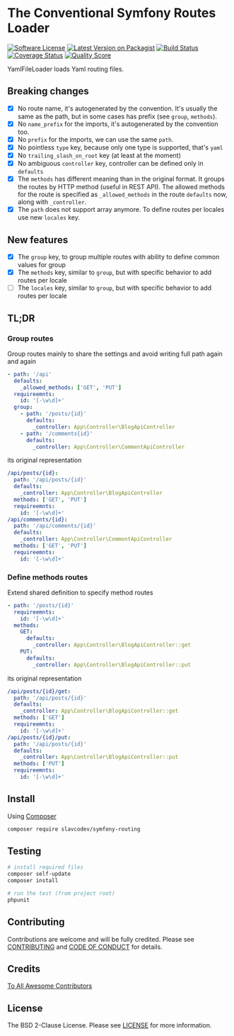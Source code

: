 # The Conventional Symfony Routes Loader

[![Software License][ico-license]][link-license]
[![Latest Version on Packagist][ico-version]][link-packagist]
[![Build Status][ico-travis]][link-travis]
[![Coverage Status][ico-scrutinizer]][link-scrutinizer]
[![Quality Score][ico-code-quality]][link-code-quality]

YamlFileLoader loads Yaml routing files.

## Breaking changes

- [x] No route name, it's autogenerated by the convention.
 It's usually the same as the path, but in some cases has prefix (see `group`, `methods`).
- [x] No `name_prefix` for the imports, it's autogenerated by the convention too.
- [x] No `prefix` for the imports, we can use the same `path`. 
- [x] No pointless `type` key, because only one type is supported, that's `yaml`
- [x] No `trailing_slash_on_root` key (at least at the moment)
- [x] No ambiguous `controller` key, controller can be defined only in `defaults`
- [x] The `methods` has different meaning than in the original format.
 It groups the routes by HTTP method (useful in REST API).
 The allowed methods for the route is specified as `_allowed_methods` in the route `defaults` now, along with `_controller`.
- [x] The `path` does not support array anymore.
 To define routes per locales use new `locales` key. 

## New features

- [x] The `group` key, to group multiple routes with ability to define common values for group
- [x] The `methods` key, similar to `group`, but with specific behavior to add routes per locale
- [ ] The `locales` key, similar to `group`, but with specific behavior to add routes per locale

## TL;DR

### Group routes

Group routes mainly to share the settings and avoid writing full path again and again
~~~yaml
- path: '/api'
  defaults:
    _allowed_methods: ['GET', 'PUT']
  requireemnts:
    id: '[-\w\d]+'
  group:
    - path: '/posts/{id}'
      defaults:
        _controller: App\Controller\BlogApiController
    - path: '/comments{id}'
      defaults:
        _controller: App\Controller\CommentApiController
~~~

its original representation
~~~yaml
/api/posts/{id}:
  path: '/api/posts/{id}'
  defaults:
    _controller: App\Controller\BlogApiController
  methods: ['GET', 'PUT']
  requireemnts:
    id: '[-\w\d]+'
/api/comments/{id}:
  path: '/api/comments/{id}'
  defaults:
    _controller: App\Controller\CommentApiController
  methods: ['GET', 'PUT']
  requireemnts:
    id: '[-\w\d]+'
~~~

### Define methods routes

Extend shared definition to specify method routes
~~~yaml
- path: '/posts/{id}'
  requireemnts:
    id: '[-\w\d]+'
  methods:
    GET:
      defaults:
        _controller: App\Controller\BlogApiController::get
    PUT:
      defaults:
        _controller: App\Controller\BlogApiController::put
~~~

its original representation
~~~yaml
/api/posts/{id}/get:
  path: '/api/posts/{id}'
  defaults:
    _controller: App\Controller\BlogApiController::get
  methods: ['GET']
  requireemnts:
    id: '[-\w\d]+'
/api/posts/{id}/put:
  path: '/api/posts/{id}'
  defaults:
    _controller: App\Controller\BlogApiController::put
  methods: ['PUT']
  requireemnts:
    id: '[-\w\d]+'
~~~


## Install

Using [Composer](https://getcomposer.org)

~~~bash
composer require slavcodev/symfony-routing
~~~

## Testing

~~~bash
# install required files
composer self-update
composer install

# run the test (from project root)
phpunit
~~~

## Contributing

Contributions are welcome and will be fully credited. Please see [CONTRIBUTING](CONTRIBUTING.md) and [CODE OF CONDUCT](CODE_OF_CONDUCT.md) for details.

## Credits

[To All Awesome Contributors](../../contributors)

## License

The BSD 2-Clause License. Please see [LICENSE][link-license] for more information.

[RFC-7807]: https://tools.ietf.org/html/rfc7807

[ico-license]: https://img.shields.io/badge/License-BSD%202--Clause-blue.svg?style=flat-square
[ico-version]: https://img.shields.io/packagist/v/slavcodev/symfony-routing.svg?style=flat-square
[ico-travis]: https://img.shields.io/travis/slavcodev/symfony-routing/master.svg?style=flat-square
[ico-scrutinizer]: https://img.shields.io/scrutinizer/coverage/g/slavcodev/symfony-routing.svg?style=flat-square
[ico-code-quality]: https://img.shields.io/scrutinizer/g/slavcodev/symfony-routing.svg?style=flat-square

[link-license]: LICENSE
[link-packagist]: https://packagist.org/packages/slavcodev/symfony-routing
[link-travis]: https://travis-ci.org/slavcodev/symfony-routing
[link-scrutinizer]: https://scrutinizer-ci.com/g/slavcodev/symfony-routing/code-structure
[link-code-quality]: https://scrutinizer-ci.com/g/slavcodev/symfony-routing

